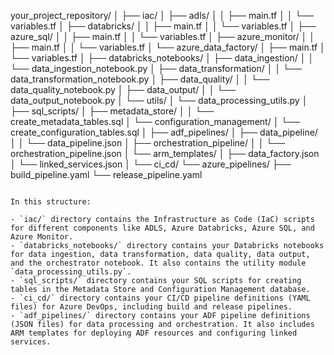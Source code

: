your_project_repository/
│
├── iac/
│   ├── adls/
│   │   ├── main.tf
│   │   └── variables.tf
│   ├── databricks/
│   │   ├── main.tf
│   │   └── variables.tf
│   ├── azure_sql/
│   │   ├── main.tf
│   │   └── variables.tf
│   ├── azure_monitor/
│   │   ├── main.tf
│   │   └── variables.tf
│   └── azure_data_factory/
│       ├── main.tf
│       └── variables.tf
│
├── databricks_notebooks/
│   ├── data_ingestion/
│   │   └── data_ingestion_notebook.py
│   ├── data_transformation/
│   │   └── data_transformation_notebook.py
│   ├── data_quality/
│   │   └── data_quality_notebook.py
│   ├── data_output/
│   │   └── data_output_notebook.py
│   └── utils/
│       └── data_processing_utils.py
│
├── sql_scripts/
│   ├── metadata_store/
│   │   └── create_metadata_tables.sql
│   └── configuration_management/
│       └── create_configuration_tables.sql
│
├── adf_pipelines/
│   ├── data_pipeline/
│   │   └── data_pipeline.json
│   ├── orchestration_pipeline/
│   │   └── orchestration_pipeline.json
│   └── arm_templates/
│       ├── data_factory.json
│       └── linked_services.json
│
└── ci_cd/
    └── azure_pipelines/
        ├── build_pipeline.yaml
        └── release_pipeline.yaml
```

In this structure:

- `iac/` directory contains the Infrastructure as Code (IaC) scripts for different components like ADLS, Azure Databricks, Azure SQL, and Azure Monitor.
- `databricks_notebooks/` directory contains your Databricks notebooks for data ingestion, data transformation, data quality, data output, and the orchestrator notebook. It also contains the utility module `data_processing_utils.py`.
- `sql_scripts/` directory contains your SQL scripts for creating tables in the Metadata Store and Configuration Management database.
- `ci_cd/` directory contains your CI/CD pipeline definitions (YAML files) for Azure DevOps, including build and release pipelines.
- `adf_pipelines/` directory contains your ADF pipeline definitions (JSON files) for data processing and orchestration. It also includes ARM templates for deploying ADF resources and configuring linked services.